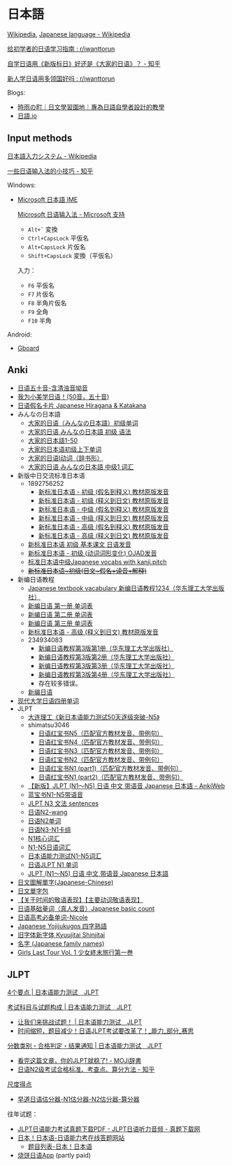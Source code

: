# 日本語
[Wikipedia](https://ja.wikipedia.org/wiki/%E6%97%A5%E6%9C%AC%E8%AA%9E), [Japanese language - Wikipedia](https://en.wikipedia.org/wiki/Japanese_language)

[给初学者的日语学习指南 : r/iwanttorun](https://www.reddit.com/r/iwanttorun/comments/uxhecr/%E7%BB%99%E5%88%9D%E5%AD%A6%E8%80%85%E7%9A%84%E6%97%A5%E8%AF%AD%E5%AD%A6%E4%B9%A0%E6%8C%87%E5%8D%97/)

[自学日语用《新版标日》好还是《大家的日语》？ - 知乎](https://www.zhihu.com/question/21475261)

[新人学日语用多领国好吗 : r/iwanttorun](https://www.reddit.com/r/iwanttorun/comments/vghy83/%E6%96%B0%E4%BA%BA%E5%AD%A6%E6%97%A5%E8%AF%AD%E7%94%A8%E5%A4%9A%E9%A2%86%E5%9B%BD%E5%A5%BD%E5%90%97/)

Blogs:
- [時雨の町｜日文學習園地｜專為日語自學者設計的教學](https://www.sigure.tw/)
- [日語.io](https://riyu.io/)

## Input methods
[日本語入力システム - Wikipedia](https://ja.wikipedia.org/wiki/%E6%97%A5%E6%9C%AC%E8%AA%9E%E5%85%A5%E5%8A%9B%E3%82%B7%E3%82%B9%E3%83%86%E3%83%A0)

[一些日语输入法的小技巧 - 知乎](https://zhuanlan.zhihu.com/p/95530506)

Windows:
- [Microsoft 日本語 IME](https://support.microsoft.com/ja-jp/windows/microsoft-%E6%97%A5%E6%9C%AC%E8%AA%9E-ime-da40471d-6b91-4042-ae8b-713a96476916)
  
  [Microsoft 日语输入法 - Microsoft 支持](https://support.microsoft.com/zh-cn/windows/microsoft-%E6%97%A5%E8%AF%AD%E8%BE%93%E5%85%A5%E6%B3%95-da40471d-6b91-4042-ae8b-713a96476916)
  - <code>Alt+\`</code> 変換
  - `Ctrl+CapsLock` 平仮名
  - `Alt+CapsLock` 片仮名
  - `Shift+CapsLock` 変換（平仮名）
  
  入力：
  - `F6` 平仮名
  - `F7` 片仮名
  - `F8` 半角片仮名
  - `F9` 全角
  - `F10` 半角

Android:
- [Gboard](https://www.google.co.jp/ime/)

## Anki
- [日语五十音-含清浊音坳音](https://ankiweb.net/shared/info/1596836822)
- [我为小美学日语！(50音，五十音)](https://ankiweb.net/shared/info/1718265506)
- [日语假名卡片 Japanese Hiragana & Katakana](https://ankiweb.net/shared/info/818838757)
- みんなの日本語
  - [大家的日语（みんなの日本語）初级单词](https://ankiweb.net/shared/info/993687610)
  - [大家的日语 みんなの日本語 初级 语法](https://ankiweb.net/shared/info/1709724010)
  - [大家的日本語1-50](https://ankiweb.net/shared/info/110070534)
  - [大家的日本语初级上下单词](https://ankiweb.net/shared/info/714115453)
  - [大家的日语Ⅰ动词（辞书形）](https://ankiweb.net/shared/info/1714715084)
  - [大家的日语 みんなの日本語 中级1 词汇](https://ankiweb.net/shared/info/768045701)
- 新版中日交流标准日本语
  - 1892756252
    - [新标准日本语 - 初级 (假名到释义) 教材原版发音](https://ankiweb.net/shared/info/1939635284)
    - [新标准日本语 - 初级 (释义到日文) 教材原版发音](https://ankiweb.net/shared/info/2051172113)
    - [新标准日本语 - 中级 (假名到释义) 教材原版发音](https://ankiweb.net/shared/info/1892756252)
    - [新标准日本语 - 中级 (释义到日文) 教材原版发音](https://ankiweb.net/shared/info/1285132737)
    - [新标准日本语 - 高级 (假名到释义) 教材原版发音](https://ankiweb.net/shared/info/1899668880)
    - [新标准日本语 - 高级 (释义到日文) 教材原版发音](https://ankiweb.net/shared/info/600812856)
  - [新标准日本语 初级 基本课文 日语发音](https://ankiweb.net/shared/info/662072724)
  - [新标准日本语 - 初级 (动词词形变化) OJAD发音](https://ankiweb.net/shared/info/208058709)
  - [标准日本语中级Japanese vocabs with kanji.pitch](https://ankiweb.net/shared/info/41066563)
  - ~~[新标准日本语~初级(日文~假名+读音+解释)](https://ankiweb.net/shared/info/267085928)~~
- 新编日语教程
  - [Japanese textbook vacabulary 新编日语教程1234（华东理工大学出版社）](https://ankiweb.net/shared/info/1959832307)
  - [新编日语 第一册 单词表](https://ankiweb.net/shared/info/1585040713)
  - [新编日语 第二册 单词表](https://ankiweb.net/shared/info/494792513)
  - [新编日语 第三册 单词表](https://ankiweb.net/shared/info/1926068109)
  - [新标准日本语 - 高级 (释义到日文) 教材原版发音](https://ankiweb.net/shared/info/600812856)
  - 234934083
    - [新编日语教程第3版第1册（华东理工大学出版社）](https://ankiweb.net/shared/info/234934083)
    - [新编日语教程第3版第2册（华东理工大学出版社）](https://ankiweb.net/shared/info/301162961)
    - [新编日语教程第3版第3册（华东理工大学出版社）](https://ankiweb.net/shared/info/556429968)
    - [新编日语教程第3版第4册（华东理工大学出版社）](https://ankiweb.net/shared/info/124214813)
    - 存在较多错误。
  - [新编日语](https://ankiweb.net/shared/info/708870220)
- [现代大学日语四册单词](https://ankiweb.net/shared/info/202198002)
- JLPT
  - [大连理工《新日本语能力测试50天逐级突破-N5》](https://ankiweb.net/shared/info/1354926657)
  - shimatsu3046
    - [日语红宝书N5（匹配官方教材发音、带例句）](https://ankiweb.net/shared/info/452778955)
    - [日语红宝书N4（匹配官方教材发音、带例句）](https://ankiweb.net/shared/info/958705781)
    - [日语红宝书N3（匹配官方教材发音、带例句）](https://ankiweb.net/shared/info/663515780)
    - [日语红宝书N2（匹配官方教材发音、带例句）](https://ankiweb.net/shared/info/1868780661)
    - [日语红宝书N1 (part1)（匹配官方教材发音、带例句）](https://ankiweb.net/shared/info/392724589)
    - [日语红宝书N1 (part2)（匹配官方教材发音、带例句）](https://ankiweb.net/shared/info/692178099)
  - [【新版】JLPT (N1～N5) 日语 中文 带语音 Japanese 日本語 - AnkiWeb](https://ankiweb.net/shared/info/832276382)
  - [蓝宝书N1-N5带语音](https://ankiweb.net/shared/info/567126223)
  - [JLPT N3 文法 sentences](https://ankiweb.net/shared/info/1536630155)
  - [日语N2-wang](https://ankiweb.net/shared/info/1070106578)
  - [日语N2单词](https://ankiweb.net/shared/info/1678247535)
  - [日语N3-N1卡组](https://ankiweb.net/shared/info/319731475)
  - [N1核心词汇](https://ankiweb.net/shared/info/1766844636)
  - [N1-N5日语词汇](https://ankiweb.net/shared/info/1727157716)
  - [日本语能力测试N1-N5词汇](https://ankiweb.net/shared/info/584846784)
  - [日语JLPT N1 单词](https://ankiweb.net/shared/info/457927448)
  - [JLPT (N1～N5) 日语 中文 带语音 Japanese 日本語](https://ankiweb.net/shared/info/34073638)
- [日文圖解單字(Japanese-Chinese)](https://ankiweb.net/shared/info/412127859)
- [日文單字包](https://ankiweb.net/shared/info/790781485)
- [【关于时间的敬语表现】【主要动词敬语表现】](https://ankiweb.net/shared/info/1706036667)
- [日语基础量词（真人发音）Japanese basic count](https://ankiweb.net/shared/info/736469296)
- [日语高考必备单词-Nicole](https://ankiweb.net/shared/info/1757662043)
- [Japanese Yojijukugos 四字熟語](https://ankiweb.net/shared/info/1342560157)
- [旧字体新字体 Kyuujitai Shinjitai](https://ankiweb.net/shared/info/1030183555)
- [名字 (Japanese family names)](https://ankiweb.net/shared/info/866711563)
- [Girls Last Tour Vol. 1 少女終末旅行第一巻](https://ankiweb.net/shared/info/1760776780)

## JLPT
[4个要点 | 日本语能力测试　JLPT](https://www.jlpt.jp/cn/about/points.html)

[考试科目与试题构成 | 日本语能力测试　JLPT](https://www.jlpt.jp/cn/guideline/testsections.html)
- [让我们来挑战试题！ | 日本语能力测试　JLPT](https://www.jlpt.jp/cn/samples/forlearners.html)
- [时间缩短，题目减少！日语JLPT考试要改革了！\_能力\_部分\_赛思](https://www.sohu.com/a/576173167_121124012)

[分数类别・合格判定・结果通知 | 日本语能力测试　JLPT](https://www.jlpt.jp/cn/guideline/results.html)
- [看完这篇文章，你的JLPT就稳了! - MOJi辞書](https://www.mojidict.com/article/xHWAlUEaOL)
- [日语N2级考试合格标准、考查点、算分方法 - 知乎](https://zhuanlan.zhihu.com/p/117550126)

[尺度得点](https://www.jlpt.jp/about/pdf/scaledscore_j.pdf)
- [早道日语估分器-N1估分器-N2估分器-算分器](https://jp.izaodao.com/main.php/Appraise/Index)

往年试题：
- [JLPT日语能力考试真题下载PDF - JLPT日语听力音频 - 真题下载网](https://zhenti.carobook.com/jlpt/)
- [日本！日本语-日语能力考在线答题网站](https://jpnihon.com/)
  - [题目列表-日本！日本语](https://jpnihon.com/lb)
- [烧饼日语App](https://www.sbry.tech/) (partly paid)